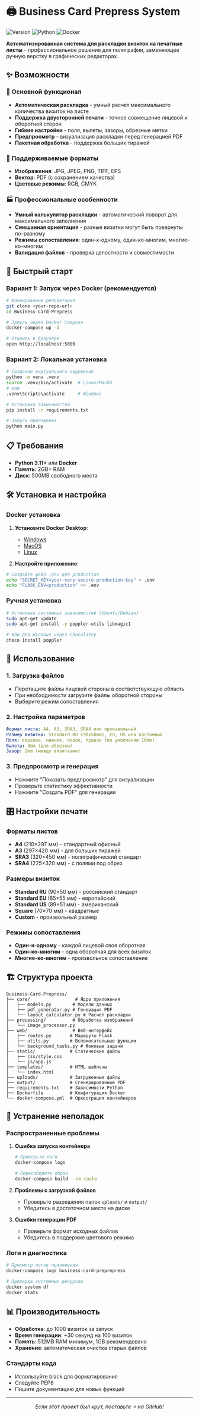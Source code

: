 # 🖨️ Business Card Prepress System

![Version](https://img.shields.io/badge/version-1.0.0-blue.svg)
![Python](https://img.shields.io/badge/python-3.11+-green.svg)
![Docker](https://img.shields.io/badge/docker-ready-blue.svg)

**Автоматизированная система для раскладки визиток на печатные листы** - профессиональное решение для полиграфии, заменяющее ручную верстку в графических редакторах.

## ✨ Возможности

### 🎯 Основной функционал
- **Автоматическая раскладка** - умный расчет максимального количества визиток на листе
- **Поддержка двусторонней печати** - точное совмещение лицевой и оборотной сторон
- **Гибкие настройки** - поля, вылеты, зазоры, обрезные метки
- **Предпросмотр** - визуализация раскладки перед генерацией PDF
- **Пакетная обработка** - поддержка больших тиражей

### 📁 Поддерживаемые форматы
- **Изображения**: JPG, JPEG, PNG, TIFF, EPS
- **Вектор**: PDF (с сохранением качества)
- **Цветовые режимы**: RGB, CMYK

### 🏭 Профессиональные особенности
- **Умный калькулятор раскладки** - автоматический поворот для максимального заполнения
- **Смешанная ориентация** - разные визитки могут быть повернуты по-разному
- **Режимы сопоставления**: один-к-одному, один-ко-многим, многие-ко-многим
- **Валидация файлов** - проверка целостности и совместимости

## 🚀 Быстрый старт

### Вариант 1: Запуск через Docker (рекомендуется)

```bash
# Клонирование репозитория
git clone <your-repo-url>
cd Business-Card-Prepress

# Запуск через Docker Compose
docker-compose up -d

# Открыть в браузере
open http://localhost:5000
```

### Вариант 2: Локальная установка

```bash
# Создание виртуального окружения
python -m venv .venv
source .venv/bin/activate  # Linux/MacOS
# или
.venv\Scripts\activate     # Windows

# Установка зависимостей
pip install -r requirements.txt

# Запуск приложения
python main.py
```

## 📋 Требования

- **Python 3.11+** или **Docker**
- **Память**: 2GB+ RAM
- **Диск**: 500MB свободного места

## 🛠 Установка и настройка

### Docker установка

1. **Установите Docker Desktop**:
   - [Windows](https://docs.docker.com/desktop/install/windows-install/)
   - [MacOS](https://docs.docker.com/desktop/install/mac-install/)
   - [Linux](https://docs.docker.com/desktop/install/linux-install/)

2. **Настройте приложение**:
```bash
# Создайте файл .env для production
echo "SECRET_KEY=your-very-secure-production-key" > .env
echo "FLASK_ENV=production" >> .env
```

### Ручная установка

```bash
# Установка системных зависимостей (Ubuntu/Debian)
sudo apt-get update
sudo apt-get install -y poppler-utils libmagic1

# Или для Windows через Chocolatey
choco install poppler
```

## 📖 Использование

### 1. Загрузка файлов
- Перетащите файлы лицевой стороны в соответствующую область
- При необходимости загрузите файлы оборотной стороны
- Выберите режим сопоставления

### 2. Настройка параметров
```yaml
Формат листа: A4, A3, SRA3, SRA4 или произвольный
Размер визитки: Standard RU (90x50mm), EU, US или кастомный
Поля: верхнее, нижнее, левое, правое (по умолчанию 10mm)
Вылеты: 3mm (для обрезки)
Зазор: 2mm (между визитками)
```

### 3. Предпросмотр и генерация
- Нажмите "Показать предпросмотр" для визуализации
- Проверьте статистику эффективности
- Нажмите "Создать PDF" для генерации

## 🎛️ Настройки печати

### Форматы листов
- **A4** (210×297 мм) - стандартный офисный
- **A3** (297×420 мм) - для больших тиражей
- **SRA3** (320×450 мм) - полиграфический стандарт
- **SRA4** (225×320 мм) - с полями под обрез

### Размеры визиток
- **Standard RU** (90×50 мм) - российский стандарт
- **Standard EU** (85×55 мм) - европейский
- **Standard US** (89×51 мм) - американский
- **Square** (70×70 мм) - квадратные
- **Custom** - произвольный размер

### Режимы сопоставления
- **Один-к-одному** - каждой лицевой своя оборотная
- **Один-ко-многим** - одна оборотная для всех визиток
- **Многие-ко-многим** - произвольное сопоставление

## 🏗️ Структура проекта

```
Business-Card-Prepress/
├── core/                 # Ядро приложения
│   ├── models.py        # Модели данных
│   ├── pdf_generator.py # Генерация PDF
│   └── layout_calculator.py # Расчет раскладки
├── processing/          # Обработка изображений
│   └── image_processor.py
├── web/                 # Веб-интерфейс
│   ├── routes.py       # Маршруты Flask
│   ├── utils.py        # Вспомогательные функции
│   └── background_tasks.py # Фоновые задачи
├── static/             # Статические файлы
│   ├── css/style.css
│   └── js/app.js
├── templates/          # HTML шаблоны
│   └── index.html
├── uploads/            # Загруженные файлы
├── output/             # Сгенерированные PDF
├── requirements.txt    # Зависимости Python
├── Dockerfile          # Конфигурация Docker
└── docker-compose.yml  # Оркестрация контейнеров
```


## 🐛 Устранение неполадок

### Распространенные проблемы

1. **Ошибка запуска контейнера**
   ```bash
   # Проверьте логи
   docker-compose logs
   
   # Пересоберите образ
   docker-compose build --no-cache
   ```

2. **Проблемы с загрузкой файлов**
   - Проверьте разрешения папок `uploads/` и `output/`
   - Убедитесь в достаточном месте на диске

3. **Ошибки генерации PDF**
   - Проверьте формат исходных файлов
   - Убедитесь в поддержке цветового режима

### Логи и диагностика

```bash
# Просмотр логов приложения
docker-compose logs business-card-preprepress

# Проверка системных ресурсов
docker system df
docker stats
```

## 📊 Производительность

- **Обработка**: до 1000 визиток за запуск
- **Время генерации**: ~30 секунд на 100 визиток
- **Память**: 512MB RAM минимум, 1GB рекомендовано
- **Хранение**: автоматическая очистка старых файлов

### Стандарты кода
- Используйте black для форматирования
- Следуйте PEP8
- Пишите документацию для новых функций


---

<div align="center">

*Если этот проект был крут, поставьте ⭐ на GitHub!*

</div>